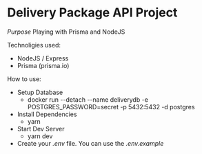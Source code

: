 # Delivery Package API Project

*Purpose* Playing with Prisma and NodeJS

Technoligies used:

- NodeJS / Express
- Prisma (prisma.io)

How to use:

- Setup Database
  - docker run --detach --name deliverydb -e POSTGRES_PASSWORD=secret -p 5432:5432 -d postgres
- Install Dependencies
  - yarn 
- Start Dev Server
  - yarn dev
- Create your *.env* file. You can use the *.env.example*
